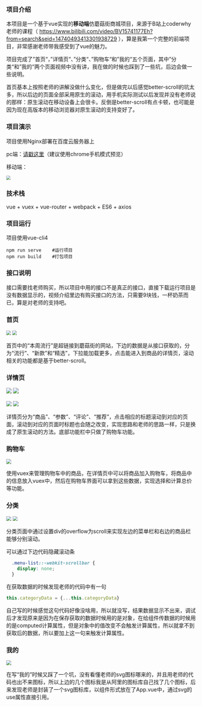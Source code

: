 ### 项目介绍

本项目是一个基于vue实现的**移动端**仿蘑菇街商城项目，来源于B站上coderwhy老师的课程（ https://www.bilibili.com/video/BV15741177Eh?from=search&seid=14740493413301938729 ），算是我第一个完整的前端项目，非常感谢老师带我感受到了vue的魅力。

项目完成了”首页“，”详情页“、”分类“、”购物车“和”我的“五个页面，其中”分类“和”我的“两个页面视频中没有讲，我在做的时候也踩到了一些坑，后边会做一些说明。

首页基本上按照老师的讲解没做什么变化，但是做完以后感觉better-scroll的坑太多，所以后边的页面全部采用原生的滚动，用手机实际测试以后发现并没有老师说的那样：原生滚动在移动设备上会很卡。反倒是better-scroll有点卡顿，也可能是因为现在高版本的移动浏览器对原生滚动的支持变好了。

### 项目演示

项目使用Nginx部署在百度云服务器上

pc端：[请戳这里]( http://106.13.23.235:3000/ )（建议使用chrome手机模式预览）

移动端：

<div><img src="./screenshot/path.png" style="zoom:70%;"/></div>

### 技术栈

vue + vuex + vue-router + webpack + ES6 + axios

### 项目运行

项目使用vue-cli4

```shell
npm run serve    #运行项目
npm run build    #打包项目
```

### 接口说明

接口需要找老师购买，所以项目中用的接口不是真正的接口，直接下载运行项目是没有数据显示的，视频介绍里边有购买接口的方法，只需要9块钱，一杯奶茶而已，算是对老师的支持吧。

### 首页

<div>
    <img src="./screenshot/首页1.jpg" style="zoom:75%;"/>
    <img src="./screenshot/首页2.jpg" style="zoom:75%;"/>
</div>

首页中的“本周流行”是超链接到蘑菇街的网站，下边的数据是从接口获取的，分为“流行”、“新款”和“精选”，下拉能加载更多，点击能进入到商品的详情页，滚动相关的功能都是基于better-scroll。

### 详情页

<div>
    <img src="./screenshot/详情页1.jpg" style="zoom:90%;"/>
    <img src="./screenshot/详情页2.jpg" style="zoom:90%;"/>
    <br></br>
    <img src="./screenshot/详情页3.jpg" style="zoom:90%;"/>
    <img src="./screenshot/详情页4.jpg" style="zoom:90%;"/>
</div>

详情页分为“商品”、“参数”、“评论”、“推荐”，点击相应的标题滚动到对应的页面，滚动到对应的页面时标题也会随之改变，实现思路和老师的思路一样，只是换成了原生滚动的方法。底部功能栏中只做了购物车功能。

### 购物车

<div>
    <img src="./screenshot/购物车.jpg" style="zoom:80%;"/>
</div>

使用vuex来管理购物车中的商品，在详情页中可以将商品加入购物车，将商品中的信息放入vuex中，然后在购物车界面可以拿到这些数据，实现选择和计算总价等功能。

### 分类

<div>
    <img src="./screenshot/分类1.jpg" style="zoom:80%;"/>
    <img src="./screenshot/分类2.jpg" style="zoom:80%;"/>
</div>

分类页面中通过设置div的overflow为scroll来实现左边的菜单栏和右边的商品栏能够分别滚动。

可以通过下边代码隐藏滚动条

```css
  .menu-list::-webkit-scrollbar {
    display: none;
  }
```

在获取数据的时候发现老师的代码中有一句

```js
this.categoryData = {...this.categoryData}
```

自己写的时候感觉这句代码好像没啥用，所以就没写，结果数据显示不出来，调试后才发现原来是因为在保存获取的数据时候用的是对象，在给组件传数据的时候用的是computed计算属性，但是对象中的值改变不会触发计算属性，所以就拿不到获取后的数据，所以要加上这一句来触发计算属性。

### 我的

<div>
    <img src="./screenshot/我的.jpg" style="zoom:80%;"/>
</div>

在写“我的”时候又踩了一个坑，没有看懂老师的svg图标哪来的，并且用老师的代码也出不来图标，所以上边的几个图标我是从阿里的图标库自己找了几个图标，后来发现老师是封装了一个svg图标库，以组件形式放在了App.vue中，通过svg的use属性直接引用。
